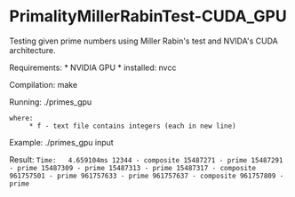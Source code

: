 # PrimalityMillerRabinTest-CUDA_GPU
Testing given prime numbers using Miller Rabin's test and NVIDA's CUDA architecture.

Requirements:
    * NVIDIA GPU
    * installed: nvcc

Compilation:
    make

Running:
    ./primes_gpu <f>

    where:
         * f - text file contains integers (each in new line)

Example:
     ./primes_gpu input

Result:
	``
	Time:	4.659104ms
	12344 - composite
	15487271 - prime
	15487291 - prime
	15487309 - prime
	15487313 - prime
	15487317 - composite
	961757501 - prime
	961757633 - prime
	961757637 - composite
	961757809 - prime
	``
